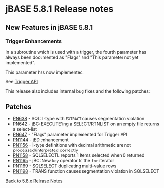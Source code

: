 # jBASE 5.8.1 Release notes

<PageHeader />

## New Features in jBASE 5.8.1

### Trigger Enhancements  

In a subroutine which is used with a trigger, the fourth parameter has always been documented as "Flags" and "This parameter not yet implemented".

This parameter has now implemented.

See [Trigger API](./../../../triggers/trigger-api/README.md)

This release also includes internal bug fixes and the following patches:

## Patches

- [PN638](./pn638/README.md)   - SQL: I-type with `EXTRACT` causes segmentation violation  
- [PN642](./pn642/README.md)   - jBC: EXECUTE'ing a SELECT/RTNLIST on an empty file returns a select-list  
- [PN647](./pn647/README.md)   - "Flags" parameter implemented for Trigger API
- [PN1144](./pn1144/README.md) - jED enhancement  
- [PN1156](./pn1156/README.md) - I-type definitions with decimal arithmetic are not processed/interpreted correctly  
- [PN1158](./pn1158/README.md) - SQLSELECTL reports 1 Items selected when 0 returned  
- [PN1165](./pn1165/README.md) - jBC: New `key` operator to the `for` iterator  
- [PN1169](./pn1169/README.md) - SQLSELECT duplicating multi-value rows  
- [PN1198](./pn1198/README.md) - TRANS function causes segmentation violation in SQLSELECT  

[Back to 5.8.x Release Notes](./../README.md)
  
<PageFooter />
